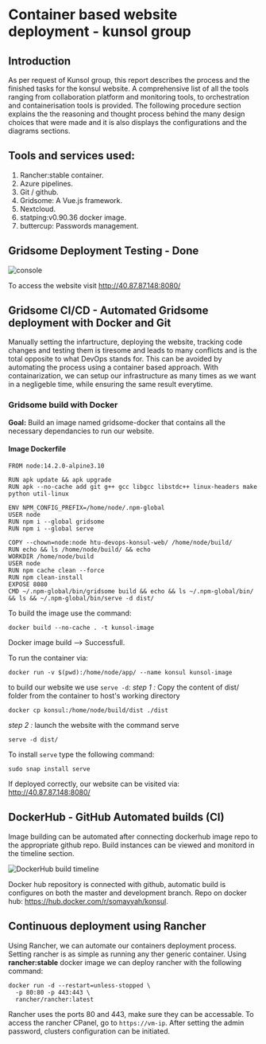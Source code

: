 # Container based website deployment - kunsol group

## Introduction

As per request of Kunsol group, this report describes the process and the finished tasks for the konsul website. A comprehensive list of all the tools ranging from collaboration platform and monitoring tools, to orchestration and containerisation tools is provided. The following procedure section explains the the reasoning and thought process behind  the many design choices that were made and it is also displays the configurations and the diagrams sections.

## Tools and services used:
1. Rancher:stable container.
2. Azure pipelines.
3. Git / github.
4. Gridsome: A Vue.js framework.
5. Nextcloud.
6. statping:v0.90.36 docker image.
7. buttercup: Passwords management.

## Gridsome Deployment Testing - Done

![console](https://github.com/Somayyah/mohammed_S-htu_devops_ab_submission/blob/master/gridsome)

To access the website visit http://40.87.87.148:8080/

## Gridsome CI/CD - Automated Gridsome deployment with Docker and Git

Manually setting the infartructure, deploying the website, tracking code changes and testing them is tiresome and leads to many conflicts and is the total opposite to what DevOps stands for. This can be avoided by automating the process using a container based approach. With containarization, we can setup our infrastructure as many times as we want in a negligeble time, while ensuring the same result everytime.

### Gridsome build with Docker
 __Goal:__ Build an image named gridsome-docker that contains all the necessary dependancies to run our website. 

#### Image Dockerfile 

```
FROM node:14.2.0-alpine3.10

RUN apk update && apk upgrade
RUN apk --no-cache add git g++ gcc libgcc libstdc++ linux-headers make python util-linux

ENV NPM_CONFIG_PREFIX=/home/node/.npm-global
USER node
RUN npm i --global gridsome
RUN npm i --global serve

COPY --chown=node:node htu-devops-konsul-web/ /home/node/build/
RUN echo && ls /home/node/build/ && echo
WORKDIR /home/node/build
USER node
RUN npm cache clean --force
RUN npm clean-install
EXPOSE 8080
CMD ~/.npm-global/bin/gridsome build && echo && ls ~/.npm-global/bin/ && ls && ~/.npm-global/bin/serve -d dist/

```
To build the image use the command:
```
docker build --no-cache . -t kunsol-image
```
Docker image build --> Successfull.

To run the container via: 
```
docker run -v $(pwd):/home/node/app/ --name konsul kunsol-image
```
to build our website we use ```serve -d```:
_step 1 :_ Copy the content of dist/ folder from the container to host's working directory
```
docker cp konsul:/home/node/build/dist ./dist
```
_step 2 :_ launch the website with the command serve
```
serve -d dist/
```
To install ```serve``` type the following command:
```
sudo snap install serve
````
If deployed correctly, our website can be visited via: http://40.87.87.148:8080/

## DockerHub - GitHub Automated builds (CI)
Image building can be automated after connecting dockerhub image repo to the appropriate github repo. Build instances can be viewed and monitord in the timeline section.

![DockerHub build timeline](https://github.com/Somayyah/mohammed_S-htu_devops_ab_submission/blob/master/autobuilds.png)

Docker hub repository is connected with github, automatic build is configures on both the master and development branch.
Repo on docker hub: https://hub.docker.com/r/somayyah/konsul.

## Continuous deployment using Rancher
Using Rancher, we can automate our containers deployment process. Setting rancher is as simple as running any ther generic container. Using **rancher:stable** docker image we can deploy rancher with the following command:

```
docker run -d --restart=unless-stopped \
  -p 80:80 -p 443:443 \
  rancher/rancher:latest
```
Rancher uses the ports 80 and 443, make sure they can be accessable. To access the rancher CPanel, go to ```https://vm-ip```.
After setting the admin password, clusters configuration can be initiated.

